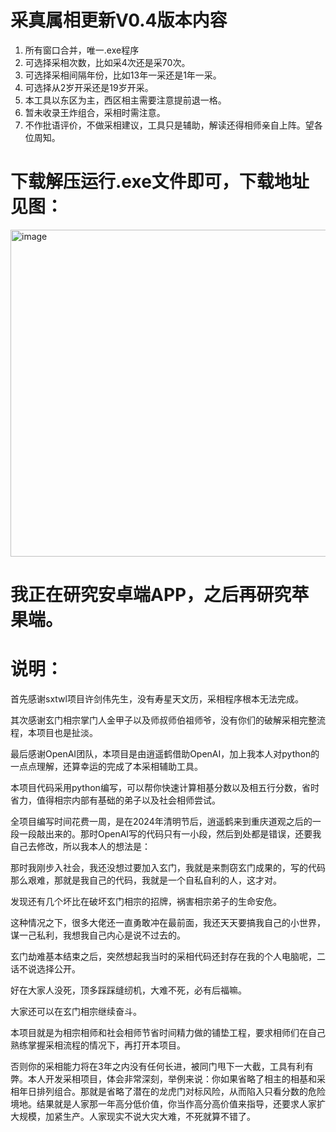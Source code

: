 # 采真属相更新V0.4版本内容

1. 所有窗口合并，唯一.exe程序
2. 可选择采相次数，比如采4次还是采70次。
3. 可选择采相间隔年份，比如13年一采还是1年一采。
4. 可选择从2岁开采还是19岁开采。
5. 本工具以东区为主，西区相主需要注意提前退一格。
6. 暂未收录王炸组合，采相时需注意。
7. 不作批语评价，不做采相建议，工具只是辅助，解读还得相师亲自上阵。望各位周知。



# 下载解压运行.exe文件即可，下载地址见图：

<img width="1362" height="523" alt="image" src="https://github.com/user-attachments/assets/565bbb01-8c6d-4d1c-94bb-a0a90f1bea74" />

# 我正在研究安卓端APP，之后再研究苹果端。

# 说明：


首先感谢sxtwl项目许剑伟先生，没有寿星天文历，采相程序根本无法完成。

其次感谢玄门相宗掌门人金甲子以及师叔师伯祖师爷，没有你们的破解采相完整流程，本项目也是扯淡。

最后感谢OpenAI团队，本项目是由逍遥鹤借助OpenAI，加上我本人对python的一点点理解，还算幸运的完成了本采相辅助工具。


本项目代码采用python编写，可以帮你快速计算相基分数以及相五行分数，省时省力，值得相宗内部有基础的弟子以及社会相师尝试。

全项目编写时间花费一周，是在2024年清明节后，逍遥鹤来到重庆道观之后的一段一段敲出来的。那时OpenAI写的代码只有一小段，然后到处都是错误，还要我自己去修改，所以我本人的想法是：

那时我刚步入社会，我还没想过要加入玄门，我就是来剽窃玄门成果的，写的代码那么艰难，那就是我自己的代码，我就是一个自私自利的人，这才对。

发现还有几个坏比在破坏玄门相宗的招牌，祸害相宗弟子的生命安危。

这种情况之下，很多大佬还一直勇敢冲在最前面，我还天天要搞我自己的小世界，谋一己私利，我想我自己内心是说不过去的。

玄门劫难基本结束之后，突然想起我当时的采相代码还封存在我的个人电脑呢，二话不说选择公开。


好在大家人没死，顶多踩踩缝纫机，大难不死，必有后福嘛。

大家还可以在玄门相宗继续奋斗。


本项目就是为相宗相师和社会相师节省时间精力做的铺垫工程，要求相师们在自己熟练掌握采相流程的情况下，再打开本项目。

否则你的采相能力将在3年之内没有任何长进，被同门甩下一大截，工具有利有弊。本人开发采相项目，体会非常深刻，举例来说：你如果省略了相主的相基和采相年日排列组合。那就是省略了潜在的龙虎门对标风险，从而陷入只看分数的危险境地。结果就是人家那一年高分低价值，你当作高分高价值来指导，还要求人家扩大规模，加紧生产。人家现实不说大灾大难，不死就算不错了。
